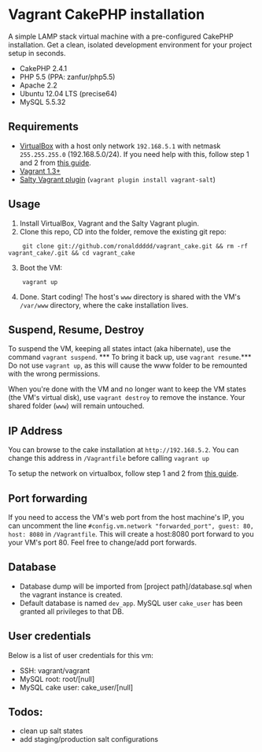 Vagrant CakePHP installation
============================

A simple LAMP stack virtual machine with a pre-configured CakePHP installation.
Get a clean, isolated development environment for your project setup in seconds.

+ CakePHP 2.4.1
+ PHP 5.5 (PPA: zanfur/php5.5)
+ Apache 2.2
+ Ubuntu 12.04 LTS (precise64)
+ MySQL 5.5.32

Requirements
--------------
+ [VirtualBox](https://www.virtualbox.org/wiki/Downloads) with a host only network `192.168.5.1` with netmask `255.255.255.0` (192.168.5.0/24).
If you need help with this, follow step 1 and 2 from [this guide](http://christophermaier.name/blog/2010/09/01/host-only-networking-with-virtualbox).
+ [Vagrant 1.3+](http://www.vagrantup.com)
+ [Salty Vagrant plugin](https://github.com/saltstack/salty-vagrant) (`vagrant plugin install vagrant-salt`)

Usage
--------------
1. Install VirtualBox, Vagrant and the Salty Vagrant plugin.
2. Clone this repo, CD into the folder, remove the existing git repo:
```
    git clone git://github.com/ronalddddd/vagrant_cake.git && rm -rf vagrant_cake/.git && cd vagrant_cake
```
3. Boot the VM:
```
    vagrant up
```
4. Done. Start coding! The host's `www` directory is shared with the VM's `/var/www` directory, where the cake installation lives.


Suspend, Resume, Destroy
-------------------------
To suspend the VM, keeping all states intact (aka hibernate), use the command `vagrant suspend`. *** To bring it back up, use `vagrant resume`.***
Do not use `vagrant up`, as this will cause the www folder to be remounted with the wrong permissions.

When you're done with the VM and no longer want to keep the VM states (the VM's virtual disk), use `vagrant destroy` to remove the instance.
Your shared folder (`www`) will remain untouched.

IP Address
--------------
You can browse to the cake installation at `http://192.168.5.2`.
You can change this address in `/Vagrantfile` before calling `vagrant up`

To setup the network on virtualbox, follow step 1 and 2 from [this guide](http://christophermaier.name/blog/2010/09/01/host-only-networking-with-virtualbox).

Port forwarding
----------------
If you need to access the VM's web port from the host machine's IP, you can uncomment the line `#config.vm.network "forwarded_port", guest: 80, host: 8080` in `/Vagrantfile`.
This will create a host:8080 port forward to you your VM's port 80. Feel free to change/add port forwards.

Database
--------------
+ Database dump will be imported from [project path]/database.sql when the vagrant instance is created.
+ Default database is named `dev_app`. MySQL user `cake_user` has been granted all privileges to that DB.

User credentials
-----------------
Below is a list of user credentials for this vm:

+ SSH: vagrant/vagrant
+ MySQL root: root/[null]
+ MySQL cake user: cake_user/[null]

Todos:
-----------------
+ clean up salt states
+ add staging/production salt configurations